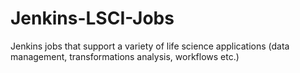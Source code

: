 # Jenkins-LSCI-Jobs
Jenkins jobs that support a variety of life science applications (data management, transformations analysis, workflows etc.)
